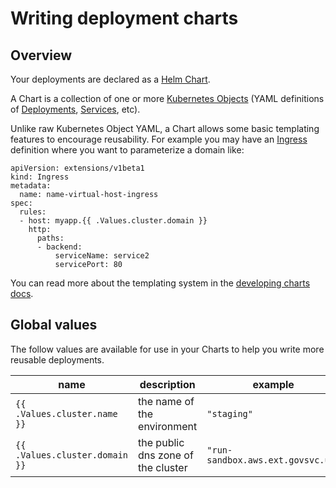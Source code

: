 # Writing deployment charts

## Overview

Your deployments are declared as a [Helm Chart](https://docs.helm.sh/developing_charts/).

A Chart is a collection of one or more [Kubernetes Objects](https://kubernetes.io/docs/concepts/#kubernetes-objects) (YAML definitions of [Deployments](https://kubernetes.io/docs/concepts/workloads/controllers/deployment/), [Services](https://kubernetes.io/docs/concepts/services-networking/service/), etc).

Unlike raw Kubernetes Object YAML, a Chart allows some basic templating features to encourage reusability. For example you may have an [Ingress](https://kubernetes.io/docs/concepts/services-networking/ingress/) definition where you want to parameterize a domain like:

```
apiVersion: extensions/v1beta1
kind: Ingress
metadata:
  name: name-virtual-host-ingress
spec:
  rules:
  - host: myapp.{{ .Values.cluster.domain }}
    http:
      paths:
      - backend:
          serviceName: service2
          servicePort: 80
```

You can read more about the templating system in the [developing charts docs](https://docs.helm.sh/developing_charts/).

## Global values

The follow values are available for use in your Charts to help you write more reusable deployments.

| name | description | example |
|---|---|---|
| `{{ .Values.cluster.name }}` | the name of the environment | `"staging"` |
| `{{ .Values.cluster.domain }}` | the public dns zone of the cluster | `"run-sandbox.aws.ext.govsvc.uk"` |

